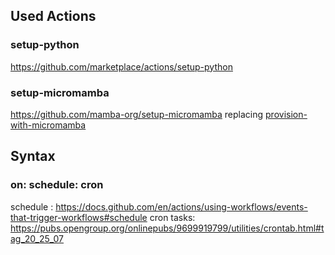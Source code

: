
## Used Actions

### setup-python
https://github.com/marketplace/actions/setup-python

### setup-micromamba
https://github.com/mamba-org/setup-micromamba
replacing [provision-with-micromamba](https://github.com/mamba-org/provision-with-micromamba)

## Syntax

### on: schedule: cron
schedule : https://docs.github.com/en/actions/using-workflows/events-that-trigger-workflows#schedule
cron tasks: https://pubs.opengroup.org/onlinepubs/9699919799/utilities/crontab.html#tag_20_25_07
